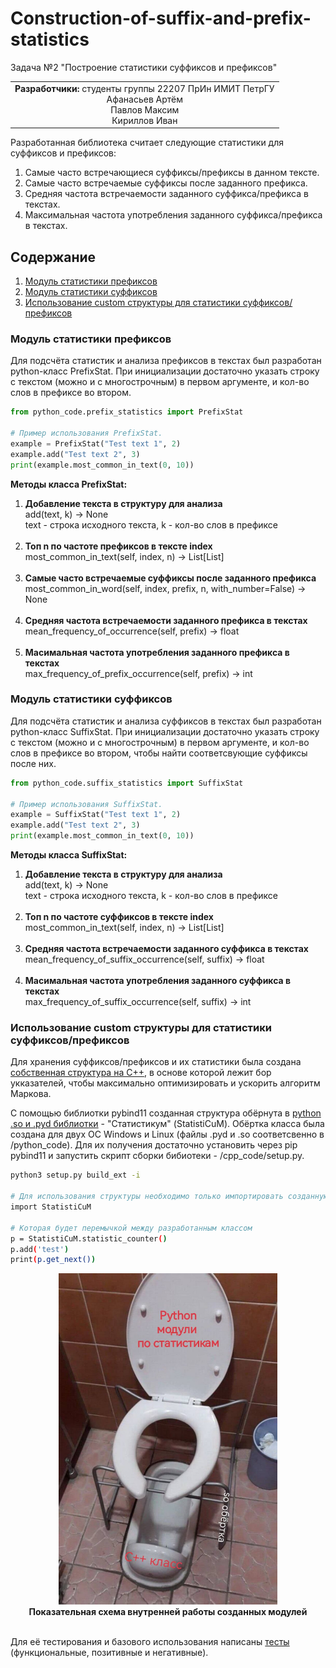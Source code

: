 # Construction-of-suffix-and-prefix-statistics
Задача №2 "Построение статистики суффиксов и префиксов"  
  
<table style="border-collapse: collapse; border: none;">
  <tr style="border: none;">
    <td style="border: none;"><b>Разработчики:</b> студенты группы 22207 ПрИн ИМИТ ПетрГУ <br>
                             <center> Афанасьев Артём <br>
                                        Павлов Максим <br>
                                        Кириллов Иван </center>
    </td>
  </tr>
</table>
  
Разработанная библиотека считает следующие статистики для суффиксов и префиксов:  
1. Cамые часто встречающиеся суффиксы/префиксы в данном тексте.  
2. Самые часто встречаемые суффиксы после заданного префикса.  
3. Средняя частота встречаемости заданного суффикса/префикса в текстах.  
4. Максимальная частота употребления заданного суффикса/префикса в текстах.  
  
## Содержание  
1. [Модуль статистики префиксов](https://github.com/Flexagen/Construction-of-suffix-and-prefix-statistics#модуль-статистики-префиксов)
2. [Модуль статистики суффиксов](https://github.com/Flexagen/Construction-of-suffix-and-prefix-statistics#модуль-статистики-суффиксов)
3. [Использование custom структуры для статистики суффиксов/префиксов](https://github.com/Flexagen/Construction-of-suffix-and-prefix-statistics#использование-custom-структуры-для-статистики-суффиксовпрефиксов)
  
### Модуль статистики префиксов
Для подсчёта статистик и анализа префиксов в текстах был разработан python-класс PrefixStat. При инициализации достаточно указать строку с
текстом (можно и с многострочным) в первом аргументе, и кол-во слов в префиксе во втором.  
```python
from python_code.prefix_statistics import PrefixStat

# Пример использования PrefixStat. 
example = PrefixStat("Test text 1", 2)
example.add("Test text 2", 3)
print(example.most_common_in_text(0, 10))
```  
**Методы класса PrefixStat:**
1. **Добавление текста в структуру для анализа**<br>add(text, k) -> None<br>text - строка исходного текста, k - кол-во слов в префиксе 
<br><br>  
2. **Топ n по частоте префиксов в тексте index**<br>most_common_in_text(self, index, n) -> List[List]
<br><br>
3. **Самые часто встречаемые суффиксы после заданного префикса**<br>most_common_in_word(self, index, prefix, n, with_number=False) -> None
<br><br>
4. **Средняя частота встречаемости заданного префикса в текстах**<br>mean_frequency_of_occurrence(self, prefix) -> float
<br><br>
5. **Масимальная частота употребления заданного префикса в текстах**<br>max_frequency_of_prefix_occurrence(self, prefix) -> int

### Модуль статистики суффиксов
Для подсчёта статистик и анализа суффиксов в текстах был разработан python-класс SuffixStat. При инициализации достаточно указать строку с
текстом (можно и с многострочным) в первом аргументе, и кол-во слов в префиксе во втором, чтобы найти соответсвующие суффиксы после них.  
```python
from python_code.suffix_statistics import SuffixStat

# Пример использования SuffixStat. 
example = SuffixStat("Test text 1", 2)
example.add("Test text 2", 3)
print(example.most_common_in_text(0, 10))
```  
**Методы класса SuffixStat:**
1. **Добавление текста в структуру для анализа**<br>add(text, k) -> None<br>text - строка исходного текста, k - кол-во слов в префиксе 
<br><br>  
2. **Топ n по частоте суффиксов в тексте index**<br>most_common_in_text(self, index, n) -> List[List]
<br><br>
3. **Средняя частота встречаемости заданного суффикса в текстах**<br>mean_frequency_of_suffix_occurrence(self, suffix) -> float
<br><br>
4. **Масимальная частота употребления заданного суффикса в текстах**<br>max_frequency_of_suffix_occurrence(self, suffix) -> int 

### Использование custom структуры для статистики суффиксов/префиксов
Для хранения суффиксов/префиксов и их статистики была создана [собственная структура на C++](https://github.com/Flexagen/Construction-of-suffix-and-prefix-statistics/blob/main/cpp_code/statistic_counter.cpp), в основе которой лежит бор укказателей, чтобы максимально оптимизировать и ускорить алгоритм Маркова.  
  
С помощью библиотки pybind11 созданная структура обёрнута в [python .so и .pyd библиотки](https://github.com/Flexagen/Construction-of-suffix-and-prefix-statistics/blob/main/python_code) - "Статистикум" (StatistiCuM).
Обёртка класса была создана для двух ОС Windows и Linux (файлы .pyd и .so соответсвенно в /python_code). Для их получения достаточно установить через pip pybind11 и запустить скрипт сборки бибиотеки - /cpp_code/setup.py.  
```bash
python3 setup.py build_ext -i

# Для использования структуры необходимо только импортировать созданную обёртку
import StatistiCuM

# Которая будет перемычкой между разработанным классом
p = StatistiCuM.statistic_counter()
p.add('test')
print(p.get_next())
```  

<center><a>
    <img style="width: 350px" src="./images/main_image.jpg">
      <div style='width: 90%; text-align: center;'><b>Показательная схема внутренней работы созданных модулей</b></div>
</a></center><br>  

Для её тестирования и базового использования написаны [тесты](https://github.com/Flexagen/Construction-of-suffix-and-prefix-statistics/blob/main/python_code/test.py) (функциональные, позитивные и негативные).
